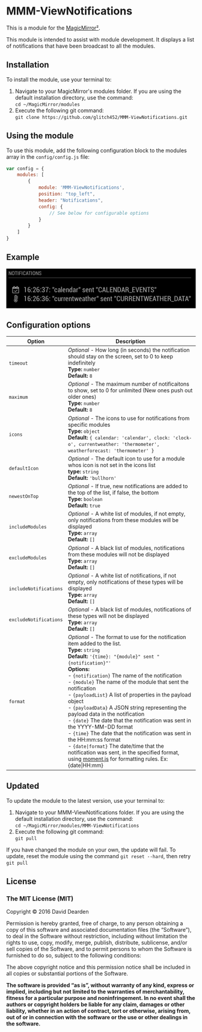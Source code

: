 # MMM-ViewNotifications

This is a module for the [MagicMirror²](https://github.com/MichMich/MagicMirror/).

This module is intended to assist with module development.  It displays a list of notifications that have been broadcast to all the modules.  

## Installation
To install the module, use your terminal to:
1. Navigate to your MagicMirror's modules folder.  If you are using the default installation directory, use the command:<br />`cd ~/MagicMirror/modules`
2. Execute the following git command:<br />`git clone https://github.com/glitch452/MMM-ViewNotifications.git`

## Using the module

To use this module, add the following configuration block to the modules array in the `config/config.js` file:
```js
var config = {
    modules: [
        {
            module: 'MMM-ViewNotifications',
            position: "top_left",
            header: "Notifications",
            config: {
                // See below for configurable options
            }
        }
    ]
}
```

## Example
![Screenshot of MMM-ViewNotifications](/images/sample.png?raw=true "Example screenshot")

## Configuration options

| Option                 | Description
|----------------------- |--------------
| `timeout`              | *Optional* - How long (in seconds) the notification should stay on the screen, set to 0 to keep indefinitely<br />**Type:** `number`<br />**Default:** `8`
| `maximum`              | *Optional* - The maximum number of notificaitons to show, set to 0 for unlimited (New ones push out older ones)<br />**Type:** `number`<br />**Default:** `8`
| `icons`                | *Optional* - The icons to use for notifications from specific modules<br />**Type:** `object`<br />**Default:** `{ calendar: 'calendar', clock: 'clock-o', currentweather: 'thermometer', weatherforecast: 'thermometer' }`
| `defaultIcon`          | *Optional* - The default icon to use for a module whos icon is not set in the icons list<br />**type:** `string`<br />**Default:** `'bullhorn'`
| `newestOnTop`          | *Optional* - If true, new notifications are added to the top of the list, if false, the bottom<br />**Type:** `boolean`<br />**Default:** `true`
| `includeModules`       | *Optional* - A white list of modules, if not empty, only notifications from these modules will be displayed<br />**Type:** `array`<br />**Default:** `[]`
| `excludeModules`       | *Optional* - A black list of modules, notifications from these modules will not be displayed<br />**Type:** `array`<br />**Default:** `[]`
| `includeNotifications` | *Optional* - A white list of notifications, if not empty, only notifications of these types will be displayed<br />**Type:** `array`<br />**Default:** `[]`
| `excludeNotifications` | *Optional* - A black list of modules, notifications of these types will not be displayed<br />**Type:** `array`<br />**Default:** `[]`
| `format`               | *Optional* - The format to use for the notification item added to the list. <br />**Type:** `string`<br />**Default:** `'{time}: "{module}" sent "{notification}"'`<br />**Options:** <br /> - `{notification}`  The name of the notification<br /> - `{module}`  The name of the module that sent the notification<br /> - `{payloadList}`  A list of properties in the payload object<br /> - `{payloadData}`  A JSON string representing the payload data in the notification<br /> - `{date}`  The date that the notification was sent in the YYYY-MM-DD format<br /> - `{time}`  The date that the notification was sent in the HH:mm:ss format<br /> - `{date\|format}`  The date/time that the notification was sent, in the specified format, <br />using [moment.js](https://momentjs.com/docs/#/displaying/format/) for formatting rules.  Ex: {date\|HH:mm}

## Updated
To update the module to the latest version, use your terminal to:
1. Navigate to your MMM-ViewNotifications folder.  If you are using the default installation directory, use the command:<br />`cd ~/MagicMirror/modules/MMM-ViewNotifications`
2. Execute the following git command:<br />`git pull`

If you have changed the module on your own, the update will fail.  To update, reset the module using the command `git reset --hard`, then retry `git pull`

## License

### The MIT License (MIT)

Copyright © 2016 David Dearden

Permission is hereby granted, free of charge, to any person
obtaining a copy of this software and associated documentation
files (the “Software”), to deal in the Software without
restriction, including without limitation the rights to use,
copy, modify, merge, publish, distribute, sublicense, and/or sell
copies of the Software, and to permit persons to whom the
Software is furnished to do so, subject to the following
conditions:

The above copyright notice and this permission notice shall be
included in all copies or substantial portions of the Software.

**The software is provided “as is”, without warranty of any kind, express or implied, including but not limited to the warranties of merchantability, fitness for a particular purpose and noninfringement. In no event shall the authors or copyright holders be liable for any claim, damages or other liability, whether in an action of contract, tort or otherwise, arising from, out of or in connection with the software or the use or other dealings in the software.**